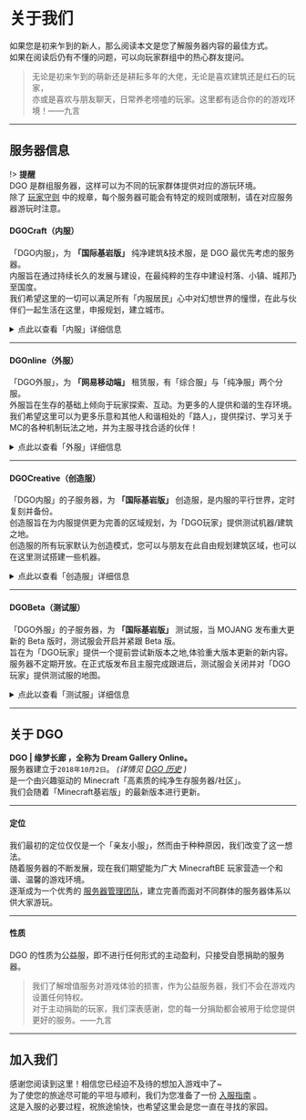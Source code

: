 <!-- notice/server -->

# 关于我们

如果您是初来乍到的新人，那么阅读本文是您了解服务器内容的最佳方式。<br/>
如果在阅读后仍有不懂的问题，可以向玩家群组中的热心群友提问。

> 无论是初来乍到的萌新还是耕耘多年的大佬，无论是喜欢建筑还是红石的玩家，<br/>
亦或是喜欢与朋友聊天，日常养老唠嗑的玩家。这里都有适合你的的游戏环境！——九言

---

## 服务器信息

!> **提醒** <br/>
DGO 是群组服务器，这样可以为不同的玩家群体提供对应的游玩环境。<br/>
除了 [玩家守则](guide/rules) 中的规章，每个服务器可能会有特定的规则或限制，请在对应服务器游玩时注意。

#### DGOCraft（内服）

「DGO内服」，为 **「国际基岩版」** 纯净建筑&技术服，是 DGO 最优先考虑的服务器。<br/>
内服旨在通过持续长久的发展与建设，在最纯粹的生存中建设村落、小镇、城邦乃至国度。<br/>
我们希望这里的一切可以满足所有「内服居民」心中对幻想世界的憧憬，在此与伙伴们一起生活在这里，申报规划，建立城市。

<details>
<summary>点此以查看「内服」详细信息</summary>

 **可游玩玩家** <br/>
拥有`内服居民`头衔。 *(详情见 [玩家头衔](information/playerTitle) )* 

 **服务器版本** <br/>
`基岩版 1.16.40.02`

 **服务器IP/端口** <br/>
可以在`【DGO内服群】`@Q群管家 了解更多。

 **世界设置** <br/>
死亡掉落 / 生物破坏 / 火焰蔓延 / TNT爆炸 / 开启坐标
 
 **加入「内服」的方式** <br/>
「内服审核」：满足条件的正式成员，可通过此方式进入内服。 *(详情见 [外服转内服成员](guide/join?id=外服转内服成员) )* <br/>
「邀请」：满足条件的内服成员可邀请满足条件的玩家。 *(详情见 [邀请流程](guide/join?id=方式二：邀请流程) )* 

</details>

---

#### DGOnline（外服）

「DGO外服」，为 **「网易移动端」** 租赁服，有「综合服」与「纯净服」两个分服。<br/>
外服旨在生存的基础上倾向于玩家探索、互动。为更多的人提供和谐的生存环境。<br/>
我们希望这里可以为更多乐意和其他人和谐相处的「路人」，提供探讨、学习关于MC的各种机制玩法之地，并为主服寻找合适的伙伴！

<details>
<summary>点此以查看「外服」详细信息</summary>

 **可游玩玩家** <br/>
拥有`旅客`或升级后的头衔。 *(详情见 [玩家头衔](information/playerTitle) )* 

 **服务器编号/密码** <br/>
可以在`【DGO外服群】`@Q群管家 了解更多。

 **世界设置** <br/>
「综合服」禁止死亡掉落 / 禁止生物破坏 / 禁止火焰蔓延 / 禁止TNT爆炸 / 开启坐标 <br/>
「纯净服」死亡掉落 / 生物破坏 / 火焰蔓延 / TNT爆炸 / 开启坐标

 **加入「外服」的方式**<br/>
「审核」：任何人可在开放审核的时间内申请，通过此方法进入外服。 *(详情见 [审核流程](/guide/join?id=方式一：审核流程) )* <br/>
「邀请」：满足条件的外服成员可邀请满足条件的玩家。 *(详情见 [邀请流程](guide/join?id=方式二：邀请流程) )* 

</details>

---

#### DGOCreative（创造服）

「DGO内服」的子服务器，为 **「国际基岩版」** 创造服，是内服的平行世界，定时复刻并备份。<br/>
创造服旨在为内服提供更为完善的区域规划，为「DGO玩家」提供测试机器/建筑之地。<br/>
创造服的所有玩家默认为创造模式，您可以与朋友在此自由规划建筑区域，也可以在这里测试搭建一些机器。

<details>
<summary>点此以查看「创造服」详细信息</summary>

 **可游玩玩家** <br/>
拥有`内服居民`或升级后的头衔。 *(详情见 [玩家头衔](information/playerTitle) )* 

 **服务器IP/端口** <br/>
可以在`【DGO内服群】`@Q群管家 了解更多。

 **世界设置** <br/>
死亡掉落 / 生物破坏 / 火焰蔓延 / TNT爆炸 / 开启坐标

</details>

---

#### DGOBeta（测试服）

「DGO外服」的子服务器，为 **「国际基岩版」** 测试服，当 MOJANG 发布重大更新的 Beta 版时，测试服会开启并紧跟 Beta 版。<br/>
旨在为「DGO玩家」提供一个提前尝试新版本之地,体验重大版本更新的新内容。<br/>
服务器不定期开放。在正式版发布且主服完成跟进后，测试服会关闭并对「DGO玩家」提供测试服的地图。

<details>
<summary>点此以查看「测试服」详细信息</summary>

 **可游玩玩家** <br/>
拥有`居民`或升级后的头衔。 *(详情见 [玩家头衔](information/playerTitle) )* 

 **服务器IP/端口** <br/>
可以在`【DGO外服群】`@Q群管家 了解更多。

 **世界设置** <br/>
死亡掉落 / 生物破坏 / 火焰蔓延 / TNT爆炸 / 开启坐标

</details>

---


## 关于 DGO

 **DGO | 缘梦长廊 ，全称为 Dream Gallery Online。** <br/>
 服务器建立于`2018年10月2日`。 *(详情见 [DGO 历史](information/DGOHistory) )* <br/>
 是一个由兴趣驱动的 Minecraft「高素质的纯净生存服务器/社区」。<br/>
我们会随着「Minecraft基岩版」的最新版本进行更新。

---

#### 定位

我们最初的定位仅仅是一个「亲友小服」，然而由于种种原因，我们改变了这一想法。<br/>
随着服务器的不断发展，现在我们期望能为广大 MinecraftBE 玩家营造一个和谐、温馨的游戏环境。<br/>
逐渐成为一个优秀的 [服务器管理团队](other/contact?id=管理团队)，建立完善而面对不同群体的服务器体系以供大家游玩。

---

#### 性质

DGO 的性质为公益服，即不进行任何形式的主动盈利，只接受自愿捐助的服务器。

> 我们了解增值服务对游戏体验的损害，作为公益服务器，我们不会在游戏内设置任何特权。<br/>
对于主动捐助的玩家，我们深表感谢，您的每一分捐助都会被用于给您提供更好的服务。——九言

---

## 加入我们

感谢您阅读到这里！相信您已经迫不及待的想加入游戏中了~ <br/>
为了使您的旅途尽可能的平坦与顺利，我们为您准备了一份 [入服指南](guide/join) 。<br/>
这是入服的必要过程，祝旅途愉快，也希望这里会是您一直在寻找的家园。
